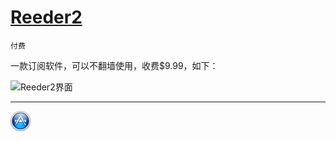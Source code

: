 # [Reeder2](https://itunes.apple.com/us/app/reeder-2/id880001334?ls=1&mt=12)  

`付费`

一款订阅软件，可以不翻墙使用，收费$9.99，如下：

![Reeder2界面][1]




[1]: http://xuelangzf-github.qiniudn.com/2014-11-11_reeder2.png

---
[![](../resource/apps.png)](http://github.com/xuelangZF/MacOSX/blob/gh-pages/apps/apps_summary.md)